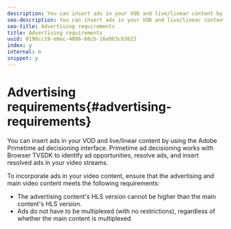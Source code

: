```yaml
---
description: You can insert ads in your VOD and live/linear content by using the Adobe Primetime ad decisioning interface. Primetime ad decisioning works with Browser TVSDK to identify ad opportunities, resolve ads, and insert resolved ads in your video streams.
seo-description: You can insert ads in your VOD and live/linear content by using the Adobe Primetime ad decisioning interface. Primetime ad decisioning works with Browser TVSDK to identify ad opportunities, resolve ads, and insert resolved ads in your video streams.
seo-title: Advertising requirements
title: Advertising requirements
uuid: 0196cc19-e0ec-4086-88cb-16a9b3cb3623
index: y
internal: n
snippet: y
---
```


# Advertising requirements{#advertising-requirements}

You can insert ads in your VOD and live/linear content by using the Adobe Primetime ad decisioning interface. Primetime ad decisioning works with Browser TVSDK to identify ad opportunities, resolve ads, and insert resolved ads in your video streams.

To incorporate ads in your video content, ensure that the advertising and main video content meets the following requirements:

* The advertising content's HLS version cannot be higher than the main content's HLS version. 
* Ads do not have to be multiplexed (with no restrictions), regardless of whether the main content is multiplexed.

